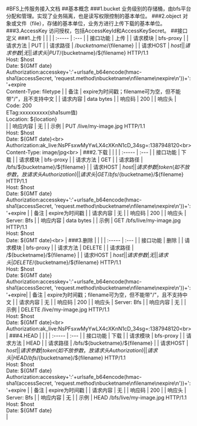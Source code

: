 #BFS上传服务接入文档
##基本概念
###1.bucket
业务级别的存储桶，由bfs平台分配和管理。实现了业务隔离，也是读写权限控制的基本单位。
###2.object
对象或文件（file），存储的基本单位，业务方进行上传下载的基本单位。
###3.AccessKey
访问授权，包括AccessKeyId和AccessKeySecret。
##接口定义
###1.上传
|    |    |
| :-----           | :---  |
| 接口功能           | 上传  |
| 请求模块           | bfs-proxy  |
| 请求方法           | PUT  |
| 请求路径           | /${bucketname}/${filename}  |
| 请求HOST           | $host  |
| 请求参数           | 无  |
| 请求头             | PUT /${bucketname}/${filename} HTTP/1.1<br>Host: $host<br> Date: ${GMT date}<br> Authorization:accesskey+':'+urlsafe_b64encode(hmac-sha1(accessSecret, 'request.method\nbucketname\nfilename\nexpire\n'))+':'+expire<br> Content-Type: filetype |
| 备注               | expire为时间戳；filename可为空，但不能带"/"，且不支持中文  |
| 请求内容           | data bytes  |
| 响应码             | 200  |
| 响应头             | Code: 200<br> ETag:xxxxxxxxxx(sha1sum值)<br> Location: ${location}<br> |
| 响应内容           | 无  |
| 示例               | PUT /live/my-image.jpg HTTP/1.1<br> Host: $host<br> Date: ${GMT date}<br> Authorization:ak_live:NsPFsxwMyYwLX4cXKnN1cD_34sg=:1387948120<br> Content-Type: image/jpg<br>  |
###2.下载
|    |    |
| :-----           | :---  |
| 接口功能           | 下载  |
| 请求模块           | bfs-proxy  |
| 请求方法           | GET  |
| 请求路径           | /bfs/${bucketname}/${filename}  |
| 请求HOST           | $host  |
| 请求参数           | token (如不放参数，放请求头Authorization)  |
| 请求头             | GET /bfs/${bucketname}/${filename} HTTP/1.1<br>Host: $host<br> Date: ${GMT date}<br> Authorization:accesskey+':'+urlsafe_b64encode(hmac-sha1(accessSecret, 'request.method\nbucketname\nfilename\nexpire\n'))+':'+expire |
| 备注               | expire为时间戳  |
| 请求内容           | 无  |
| 响应码             | 200  |
| 响应头             | Server: Bfs |
| 响应内容           | data bytes  |
| 示例               | GET /bfs/live/my-image.jpg HTTP/1.1<br> Host: $host<br> Date: ${GMT date}<br>  |
###3.删除
|    |    |
| :-----           | :---  |
| 接口功能           | 删除  |
| 请求模块           | bfs-proxy  |
| 请求方法           | DELETE  |
| 请求路径           | /${bucketname}/${filename}  |
| 请求HOST           | $host  |
| 请求参数           | 无  |
| 请求头             | DELETE /${bucketname}/${filename} HTTP/1.1<br>Host: $host<br> Date: ${GMT date}<br> Authorization:accesskey+':'+urlsafe_b64encode(hmac-sha1(accessSecret, 'request.method\nbucketname\nfilename\nexpire\n'))+':'+expire|
| 备注               | expire为时间戳；filename可为空，但不能带"/"，且不支持中文  |
| 请求内容           | 无  |
| 响应码             | 200  |
| 响应头             | Server: Bfs  |
| 响应内容           | 无  |
| 示例               | DELETE /live/my-image.jpg HTTP/1.1<br> Host: $host<br> Date: ${GMT date}<br> Authorization:ak_live:NsPFsxwMyYwLX4cXKnN1cD_34sg=:1387948120<br>  |
###4.HEAD
|    |    |
| :-----           | :---  |
| 接口功能           | 下载  |
| 请求模块           | bfs-proxy  |
| 请求方法           | HEAD  |
| 请求路径           | /bfs/${bucketname}/${filename}  |
| 请求HOST           | $host  |
| 请求参数           | token (如不放参数，放请求头Authorization)  |
| 请求头             | HEAD /bfs/${bucketname}/${filename} HTTP/1.1<br>Host: $host<br> Date: ${GMT date}<br> Authorization:accesskey+':'+urlsafe_b64encode(hmac-sha1(accessSecret, 'request.method\nbucketname\nfilename\nexpire\n'))+':'+expire |
| 备注               | expire为时间戳  |
| 请求内容           | 无  |
| 响应码             | 200  |
| 响应头             | Server: Bfs |
| 响应内容           | 无  |
| 示例               | HEAD /bfs/live/my-image.jpg HTTP/1.1<br> Host: $host<br> Date: ${GMT date}<br>  |
